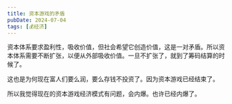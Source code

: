 ```yaml
---
title: 资本游戏的矛盾
pubDate: 2024-07-04
tags: [💰经济]
---
```


资本体系要求盈利性，吸收价值，但社会希望它创造价值，这是一对矛盾。所以资本体系需要不断扩张，以便从外部吸收价值。一旦不扩张了，就到了筹码结算的时候了。

这也是为何现在富人们要么润，要么存钱不投资了。因为资本游戏已经结束了。

所以我觉得现在的资本游戏经济模式有问题，会内爆。也许已经内爆了。
